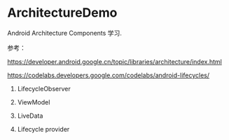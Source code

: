 # ArchitectureDemo

Android Architecture Components 学习.

参考：

https://developer.android.google.cn/topic/libraries/architecture/index.html

https://codelabs.developers.google.com/codelabs/android-lifecycles/

1. LifecycleObserver

2. ViewModel

3. LiveData

4. Lifecycle provider